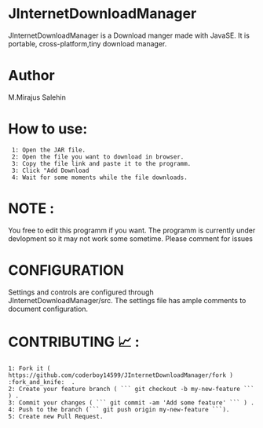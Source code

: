# JInternetDownloadManager
JInternetDownloadManager is a Download manger made with JavaSE.
It is portable, cross-platform,tiny download manager.
# Author 
 M.Mirajus Salehin
# How to use: 
     1: Open the JAR file.
     2: Open the file you want to download in browser.
     3: Copy the file link and paste it to the programm.
     3: Click "Add Download
     4: Wait for some moments while the file downloads.
# NOTE : 
 You free to edit this programm if you want.
 The programm is currently under devlopment so it may not work some sometime. Please comment for issues
 # CONFIGURATION
 Settings and controls are configured through JInternetDownloadManager/src. The settings file has ample comments to document configuration.
# CONTRIBUTING :chart_with_upwards_trend: : 
    1: Fork it ( https://github.com/coderboy14599/JInternetDownloadManager/fork ) :fork_and_knife:  .
    2: Create your feature branch ( ``` git checkout -b my-new-feature ```  ) .
    3: Commit your changes ( ``` git commit -am 'Add some feature' ``` ) .
    4: Push to the branch (``` git push origin my-new-feature ```).
    5: Create new Pull Request.

